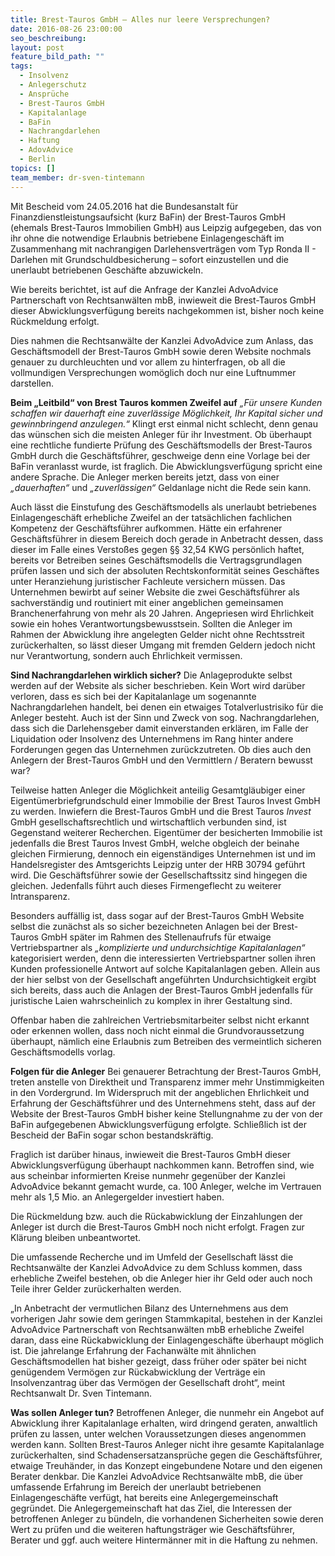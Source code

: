 ```yaml
---
title: Brest-Tauros GmbH – Alles nur leere Versprechungen?
date: 2016-08-26 23:00:00
seo_beschreibung:
layout: post
feature_bild_path: ""
tags:
  - Insolvenz
  - Anlegerschutz
  - Ansprüche
  - Brest-Tauros GmbH
  - Kapitalanlage
  - BaFin
  - Nachrangdarlehen
  - Haftung
  - AdovAdvice
  - Berlin
topics: []
team_member: dr-sven-tintemann
---
```



Mit Bescheid vom 24.05.2016 hat die Bundesanstalt für Finanzdienstleistungsaufsicht (kurz BaFin) der Brest-Tauros GmbH (ehemals Brest-Tauros Immobilien GmbH) aus Leipzig aufgegeben, das von ihr ohne die notwendige Erlaubnis betriebene Einlagengeschäft im Zusammenhang mit nachrangigen Darlehensverträgen vom Typ Ronda II - Darlehen mit Grundschuldbesicherung – sofort einzustellen und die unerlaubt betriebenen Geschäfte abzuwickeln.

Wie bereits berichtet, ist auf die Anfrage der Kanzlei AdvoAdvice Partnerschaft von Rechtsanwälten mbB, inwieweit die Brest-Tauros GmbH dieser Abwicklungsverfügung bereits nachgekommen ist, bisher noch keine Rückmeldung erfolgt.

Dies nahmen die Rechtsanwälte der Kanzlei AdvoAdvice zum Anlass, das Geschäftsmodell der Brest-Tauros GmbH sowie deren Website nochmals genauer zu durchleuchten und vor allem zu hinterfragen, ob all die vollmundigen Versprechungen womöglich doch nur eine Luftnummer darstellen.

**Beim „Leitbild“ von Brest Tauros kommen Zweifel auf**  *„Für unsere Kunden schaffen wir dauerhaft eine zuverlässige Möglichkeit, Ihr Kapital sicher und gewinnbringend anzulegen.“* Klingt erst einmal nicht schlecht, denn genau das wünschen sich die meisten Anleger für ihr Investment. Ob überhaupt eine rechtliche fundierte Prüfung des Geschäftsmodells der Brest-Tauros GmbH durch die Geschäftsführer, geschweige denn eine Vorlage bei der BaFin veranlasst wurde, ist fraglich. Die Abwicklungsverfügung spricht eine andere Sprache. Die Anleger merken bereits jetzt, dass von einer *„dauerhaften“* und *„zuverlässigen“* Geldanlage nicht die Rede sein kann.

Auch lässt die Einstufung des Geschäftsmodells als unerlaubt betriebenes Einlagengeschäft erhebliche Zweifel an der tatsächlichen fachlichen Kompetenz der Geschäftsführer aufkommen. Hätte ein erfahrener Geschäftsführer in diesem Bereich doch gerade in Anbetracht dessen, dass dieser im Falle eines Verstoßes gegen §§ 32,54 KWG persönlich haftet, bereits vor Betreiben seines Geschäftsmodells die Vertragsgrundlagen prüfen lassen und sich der absoluten Rechtskonformität seines Geschäftes unter Heranziehung juristischer Fachleute versichern müssen. Das Unternehmen bewirbt auf seiner Website die zwei Geschäftsführer als sachverständig und routiniert mit einer angeblichen gemeinsamen Branchenerfahrung von mehr als 20 Jahren. Angepriesen wird Ehrlichkeit sowie ein hohes Verantwortungsbewusstsein. Sollten die Anleger im Rahmen der Abwicklung ihre angelegten Gelder nicht ohne Rechtsstreit zurückerhalten, so lässt dieser Umgang mit fremden Geldern jedoch nicht nur Verantwortung, sondern auch Ehrlichkeit vermissen.

**Sind Nachrangdarlehen wirklich sicher?**   Die Anlageprodukte selbst werden auf der Website als sicher beschrieben. Kein Wort wird darüber verloren, dass es sich bei der Kapitalanlage um sogenannte Nachrangdarlehen handelt, bei denen ein etwaiges Totalverlustrisiko für die Anleger besteht. Auch ist der Sinn und Zweck von sog. Nachrangdarlehen, dass sich die Darlehensgeber damit einverstanden erklären, im Falle der Liquidation oder Insolvenz des Unternehmens im Rang hinter andere Forderungen gegen das Unternehmen zurückzutreten. Ob dies auch den Anlegern der Brest-Tauros GmbH und den Vermittlern / Beratern bewusst war?

Teilweise hatten Anleger die Möglichkeit anteilig Gesamtgläubiger einer Eigentümerbriefgrundschuld einer Immobilie der Brest Tauros Invest GmbH zu werden. Inwiefern die Brest-Tauros GmbH und die Brest Tauros *Invest* GmbH gesellschaftsrechtlich und wirtschaftlich verbunden sind, ist Gegenstand weiterer Recherchen. Eigentümer der besicherten Immobilie ist jedenfalls die Brest Tauros Invest GmbH, welche obgleich der beinahe gleichen Firmierung, dennoch ein eigenständiges Unternehmen ist und im Handelsregister des Amtsgerichts Leipzig unter der HRB 30794 geführt wird. Die Geschäftsführer sowie der Gesellschaftssitz sind hingegen die gleichen. Jedenfalls führt auch dieses Firmengeflecht zu weiterer Intransparenz.

Besonders auffällig ist, dass sogar auf der Brest-Tauros GmbH Website selbst die zunächst als so sicher bezeichneten Anlagen bei der Brest-Tauros GmbH später im Rahmen des Stellenaufrufs für etwaige Vertriebspartner als *„komplizierte und undurchsichtige Kapitalanlagen“* kategorisiert werden, denn die interessierten Vertriebspartner sollen ihren Kunden professionelle Antwort auf solche Kapitalanlagen geben. Allein aus der hier selbst von der Gesellschaft angeführten Undurchsichtigkeit ergibt sich bereits, dass auch die Anlagen der Brest-Tauros GmbH jedenfalls für juristische Laien wahrscheinlich zu komplex in ihrer Gestaltung sind.

Offenbar haben die zahlreichen Vertriebsmitarbeiter selbst nicht erkannt oder erkennen wollen, dass noch nicht einmal die Grundvoraussetzung überhaupt, nämlich eine Erlaubnis zum Betreiben des vermeintlich sicheren Geschäftsmodells vorlag.

**Folgen für die Anleger**   Bei genauerer Betrachtung der Brest-Tauros GmbH, treten anstelle von Direktheit und Transparenz immer mehr Unstimmigkeiten in den Vordergrund. Im Widerspruch mit der angeblichen Ehrlichkeit und Erfahrung der Geschäftsführer und des Unternehmens steht, dass auf der Website der Brest-Tauros GmbH bisher keine Stellungnahme zu der von der BaFin aufgegebenen Abwicklungsverfügung erfolgte. Schließlich ist der Bescheid der BaFin sogar schon bestandskräftig.

Fraglich ist darüber hinaus, inwieweit die Brest-Tauros GmbH dieser Abwicklungsverfügung überhaupt nachkommen kann. Betroffen sind, wie aus scheinbar informierten Kreise nunmehr gegenüber der Kanzlei AdvoAdvice bekannt gemacht wurde, ca. 100 Anleger, welche im Vertrauen mehr als 1,5 Mio. an Anlegergelder investiert haben.

Die Rückmeldung bzw. auch die Rückabwicklung der Einzahlungen der Anleger ist durch die Brest-Tauros GmbH noch nicht erfolgt. Fragen zur Klärung bleiben unbeantwortet.

Die umfassende Recherche und im Umfeld der Gesellschaft lässt die Rechtsanwälte der Kanzlei AdvoAdvice zu dem Schluss kommen, dass erhebliche Zweifel bestehen, ob die Anleger hier ihr Geld oder auch noch Teile ihrer Gelder zurückerhalten werden.

„In Anbetracht der vermutlichen Bilanz des Unternehmens aus dem vorherigen Jahr sowie dem geringen Stammkapital, bestehen in der Kanzlei AdvoAdvice Partnerschaft von Rechtsanwälten mbB erhebliche Zweifel daran, dass eine Rückabwicklung der Einlagengeschäfte überhaupt möglich ist. Die jahrelange Erfahrung der Fachanwälte mit ähnlichen Geschäftsmodellen hat bisher gezeigt, dass früher oder später bei nicht genügendem Vermögen zur Rückabwicklung der Verträge ein Insolvenzantrag über das Vermögen der Gesellschaft droht“, meint Rechtsanwalt Dr. Sven Tintemann.

**Was sollen Anleger tun?**   Betroffenen Anleger, die nunmehr ein Angebot auf Abwicklung ihrer Kapitalanlage erhalten, wird dringend geraten, anwaltlich prüfen zu lassen, unter welchen Voraussetzungen dieses angenommen werden kann.   Sollten Brest-Tauros Anleger nicht ihre gesamte Kapitalanlage zurückerhalten, sind Schadensersatzansprüche gegen die Geschäftsführer, etwaige Treuhänder, in das Konzept eingebundene Notare und den eigenen Berater denkbar.    Die Kanzlei AdvoAdvice Rechtsanwälte mbB, die über umfassende Erfahrung im Bereich der unerlaubt betriebenen Einlagengeschäfte verfügt, hat bereits eine Anlegergemeinschaft gegründet. Die Anlegergemeinschaft hat das Ziel, die Interessen der betroffenen Anleger zu bündeln, die vorhandenen Sicherheiten sowie deren Wert zu prüfen und die weiteren haftungsträger wie Geschäftsführer, Berater und ggf. auch weitere Hintermänner mit in die Haftung zu nehmen.
